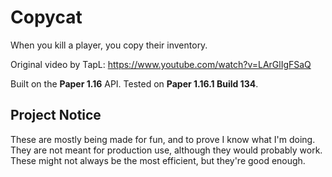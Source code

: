 # Copycat
When you kill a player, you copy their inventory.

Original video by TapL:
https://www.youtube.com/watch?v=LArGlIgFSaQ

Built on the **Paper 1.16** API. Tested on **Paper 1.16.1 Build 134**.

## Project Notice
These are mostly being made for fun, and to prove I know what I'm doing. They
are not meant for production use, although they would probably work. These
might not always be the most efficient, but they're good enough.
